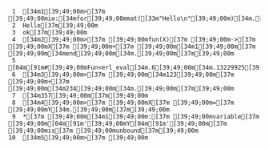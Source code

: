      1	[34m1[39;49;00m>[37m [39;49;00mio:[34mfor[39;49;00mmat([33m"Hello\n"[39;49;00m)[34m.[39;49;00m[37m[39;49;00m
     2	Hello[37m[39;49;00m
     3	ok[37m[39;49;00m
     4	[34m2[39;49;00m>[37m [39;49;00mfun(X)[37m [39;49;00m->[37m [39;49;00mX[37m [39;49;00m+[37m [39;49;00m[34m1[39;49;00m[37m [39;49;00m[34mend[39;49;00m[34m.[39;49;00m[37m[39;49;00m
     5	[04m[91m#[39;49;00mFun<erl_eval[34m.6[39;49;00m[34m.13229925[39;49;00m>[37m[39;49;00m
     6	[34m3[39;49;00m>[37m [39;49;00m[34m123[39;49;00m[37m [39;49;00m+[37m [39;49;00m[34m234[39;49;00m[34m.[39;49;00m[37m[39;49;00m
     7	[34m357[39;49;00m[37m[39;49;00m
     8	[34m4[39;49;00m>[37m [39;49;00mX[37m [39;49;00m=[37m [39;49;00mY[34m.[39;49;00m[37m[39;49;00m
     9	*[37m [39;49;00m[34m1[39;49;00m:[37m [39;49;00mvariable[37m [39;49;00m[04m[91m'[39;49;00mY[04m[91m'[39;49;00m[37m [39;49;00mis[37m [39;49;00munbound[37m[39;49;00m
    10	[34m5[39;49;00m>[37m [39;49;00m
